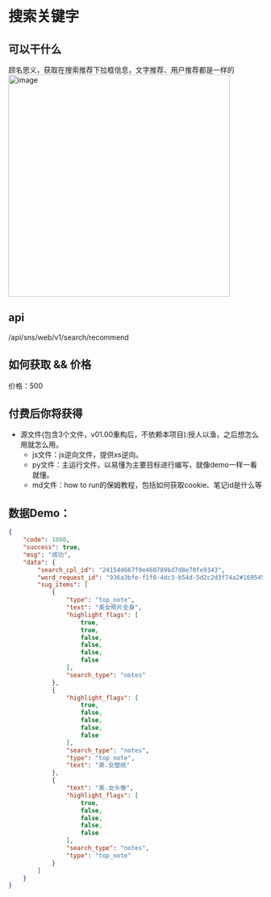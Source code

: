 # 搜索关键字

## 可以干什么
顾名思义，获取在搜索推荐下拉框信息，文字推荐、用户推荐都是一样的
<img width="439" alt="image" src="https://github.com/submato/xhscrawl/assets/55040284/ef5480be-b44b-4c39-91e7-6b19f014fcb0">


## api
/api/sns/web/v1/search/recommend

## 如何获取 && 价格

价格：500

## 付费后你将获得
  - 源文件(包含3个文件，v01.00重构后，不依赖本项目):授人以渔，之后想怎么用就怎么用。
    - js文件：js逆向文件，提供xs逆向。
    - py文件：主运行文件，以易懂为主要目标进行编写，就像demo一样一看就懂。
    - md文件：how to run的保姆教程，包括如何获取cookie、笔记id是什么等


## 数据Demo：

```json
{
    "code": 1000,
    "success": true,
    "msg": "成功",
    "data": {
        "search_cpl_id": "241544667f0e460789bd7d8e70fe9343",
        "word_request_id": "936a3bfe-f1f0-4dc3-b54d-5d2c2d3f74a2#1695455852278",
        "sug_items": [
            {
                "type": "top_note",
                "text": "美女照片全身",
                "highlight_flags": [
                    true,
                    true,
                    false,
                    false,
                    false,
                    false
                ],
                "search_type": "notes"
            },
            {
                "highlight_flags": [
                    true,
                    false,
                    false,
                    false,
                    false
                ],
                "search_type": "notes",
                "type": "top_note",
                "text": "美.女壁纸"
            },
            {
                "text": "美.女头像",
                "highlight_flags": [
                    true,
                    false,
                    false,
                    false,
                    false
                ],
                "search_type": "notes",
                "type": "top_note"
            }
        ]
    }
}

```

